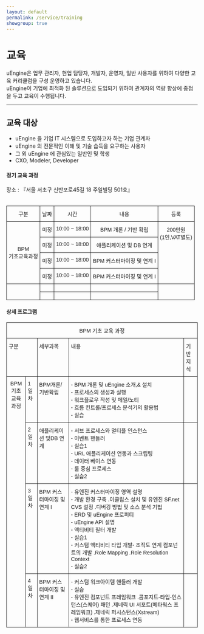 ```yaml
---
layout: default
permalink: /service/training
showgroup: true
---
```


# 교육

uEngine은 업무 관리자, 현업 담당자, 개발자, 운영자, 일반 사용자를 위하여 다양한 교육 커리큘럼을 구성 운영하고 있습니다.   
uEngine이 기업에 최적화 된 솔루션으로 도입되기 위하여 관계자의 역량 향상에 중점을 두고 교육이 수행됩니다.  
   
---   
   
## 교육 대상

- uEngine 을 기업 IT 시스템으로 도입하고자 하는 기업 관계자
- uEngine 의 전문적인 이해 및 기술 습득을 요구하는 사용자
- 그 외 uEngine 에 관심있는 일반인 및 학생
- CXO, Modeler, Developer
    
#### 정기 교육 과정     

장소 : 『서울 서초구 신반포로45길 18 주일빌딩 501호』  
<br>
<style type="text/css">
.tg  {border-collapse:collapse;border-spacing:0;}
.tg td{font-family:Arial, sans-serif;font-size:14px;padding:10px 5px;border-style:solid;border-width:1px;overflow:hidden;word-break:normal;}
.tg th{font-family:Arial, sans-serif;font-size:14px;font-weight:normal;padding:10px 5px;border-style:solid;border-width:1px;overflow:hidden;word-break:normal;}
.tg .tg-s6z2{text-align:center}
.tg .tg-baqh{text-align:center;vertical-align:top}
</style>
<table class="tg">
  <tr>
    <th class="tg-baqh">구분</th>
    <th class="tg-baqh">날짜</th>
    <th class="tg-baqh">시간</th>
    <th class="tg-baqh">내용</th>
    <th class="tg-baqh">등록</th>
  </tr>
  <tr>
    <td class="tg-s6z2" rowspan="4">BPM <br>기초교육과정</td>
    <td class="tg-baqh">미정</td>
    <td class="tg-baqh">10:00 ~ 18:00</td>
    <td class="tg-baqh">BPM 개론 / 기반 확립</td>
    <td class="tg-baqh" rowspan="4">200만원<br>(1인,VAT별도)</td>
  </tr>
  <tr>
    <td class="tg-baqh">미정</td>
    <td class="tg-baqh">10:00 ~ 18:00</td>
    <td class="tg-baqh">애플리케이션 및 DB 연계</td>
  </tr>
  <tr>
    <td class="tg-baqh">미정</td>
    <td class="tg-baqh">10:00 ~ 18:00</td>
    <td class="tg-baqh">BPM 커스터마이징 및 연계 I</td>
  </tr>
  <tr>
    <td class="tg-baqh">미정</td>
    <td class="tg-baqh">10:00 ~ 18:00</td>
    <td class="tg-baqh">BPM 커스터마이징 및 연계 I</td>
  </tr>
  <tr>
    <td class="tg-baqh" rowspan="2"></td>
    <td class="tg-baqh"></td>
    <td class="tg-baqh"></td>
    <td class="tg-baqh"></td>
    <td class="tg-baqh" rowspan="2"></td>
  </tr>
  <tr>
    <td class="tg-baqh"></td>
    <td class="tg-baqh"></td>
    <td class="tg-baqh"></td>
  </tr>
</table>

#### 상세 프로그램  
   
<style type="text/css">
.tg  {border-collapse:collapse;border-spacing:0;}
.tg td{font-family:Arial, sans-serif;font-size:14px;padding:10px 5px;border-style:solid;border-width:1px;overflow:hidden;word-break:normal;}
.tg th{font-family:Arial, sans-serif;font-size:14px;font-weight:normal;padding:10px 5px;border-style:solid;border-width:1px;overflow:hidden;word-break:normal;}
.tg .tg-baqh{text-align:center;vertical-align:top}
.tg .tg-yw4l{vertical-align:top}
</style>
<table class="tg">
  <tr>
    <th class="tg-031e" colspan="5">BPM 기초 교육 과정</th>
  </tr>
  <tr>
    <td class="tg-yw4l" colspan="2">구분</td>
    <td class="tg-yw4l">세부과목</td>
    <td class="tg-yw4l">내용</td>
    <td class="tg-yw4l">기반지식</td>
  </tr>
  <tr>
    <td class="tg-baqh" rowspan="4">BPM 기초<br>교육 과정</td>
    <td class="tg-yw4l">1일차</td>
    <td class="tg-yw4l">BPM개론/기반확립</td>
    <td class="tg-yw4l">- BPM 개론 및 uEngine 소개,&amp; 설치<br>- 프로세스의 생성과 실행 <br>- 워크플로우 작성 및 메일/노티<br>- 흐름 컨트롤/프로세스 분석기의 활용법<br>- 실습</td>
    <td class="tg-yw4l"></td>
  </tr>
  <tr>
    <td class="tg-yw4l">2일차</td>
    <td class="tg-yw4l">애플리케이션 및DB 연계</td>
    <td class="tg-yw4l">- 서브 프로세스와 멀티플 인스턴스 <br>- 이벤트 핸들러 <br>- 실습1<br>- URL 애플리케이션 연동과 스크립팅 <br>- 데이터 베이스 연동 <br>- 룰 중심 프로세스<br>- 실습2</td>
    <td class="tg-yw4l"></td>
  </tr>
  <tr>
    <td class="tg-yw4l">3일차</td>
    <td class="tg-yw4l">BPM 커스터마이징 및 연계 I</td>
    <td class="tg-yw4l">- 유엔진 커스터마이징 영역 설명<br>- 개발 환경 구축 .이클립스 설치 및 유엔진 SF.net CVS 설정 .디버깅 방법 및 소스 분석 기법<br>- ERD 및 uEngine 프로퍼티<br>- uEngine API 설명<br>- 액티비티 필터 개발<br>- 실습1<br>- 커스텀 액티비티 타입 개발- 조직도 연계 컴포넌트의 개발 .Role Mapping .Role Resolution Context<br>- 실습2</td>
    <td class="tg-yw4l"></td>
  </tr>
  <tr>
    <td class="tg-yw4l">4일차</td>
    <td class="tg-yw4l">BPM 커스터마이징 및 연계 II</td>
    <td class="tg-yw4l">- 커스텀 워크아이템 핸들러 개발 <br>- 실습<br>- 유엔진 컴포넌트 프레임워크 .콤포지트-타입-인스턴스(스퀘어) 패턴 .제네릭 UI 서포트(메타웍스 프레임워크) .제네릭 퍼시스턴스(Xstream) <br>- 웹서비스를 통한 프로세스 연동</td>
    <td class="tg-yw4l"></td>
  </tr>
</table>
